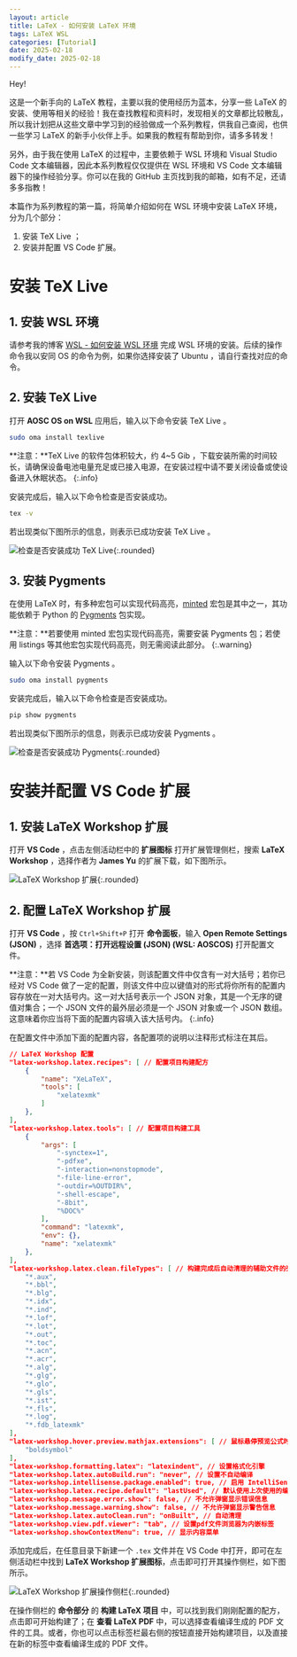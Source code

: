 ```yaml
---
layout: article
title: LaTeX - 如何安装 LaTeX 环境
tags: LaTeX WSL
categories: [Tutorial]
date: 2025-02-18
modify_date: 2025-02-18
---
```


Hey!

这是一个新手向的 LaTeX 教程，主要以我的使用经历为蓝本，分享一些 LaTeX 的安装、使用等相关的经验！我在查找教程和资料时，发现相关的文章都比较散乱，所以我计划把从这些文章中学习到的经验做成一个系列教程，供我自己查阅，也供一些学习 LaTeX 的新手小伙伴上手。如果我的教程有帮助到你，请多多转发！

另外，由于我在使用 LaTeX 的过程中，主要依赖于 WSL 环境和 Visual Studio Code 文本编辑器，因此本系列教程仅仅提供在 WSL 环境和 VS Code 文本编辑器下的操作经验分享。你可以在我的 GitHub 主页找到我的邮箱，如有不足，还请多多指教！

本篇作为系列教程的第一篇，将简单介绍如何在 WSL 环境中安装 LaTeX 环境，分为几个部分：

1. 安装 TeX Live ；
2. 安装并配置 VS Code 扩展。

# 安装 TeX Live

## 1. 安装 WSL 环境

请参考我的博客 [WSL - 如何安装 WSL 环境](https://edgeworthlau.github.io/2025/02/02/wsl1.html) 完成 WSL 环境的安装。后续的操作命令我以安同 OS 的命令为例，如果你选择安装了 Ubuntu ，请自行查找对应的命令。

## 2. 安装 TeX Live

打开 **AOSC OS on WSL** 应用后，输入以下命令安装 TeX Live 。

```bash
sudo oma install texlive
```

**注意：**TeX Live 的软件包体积较大，约 4~5 Gib ，下载安装所需的时间较长，请确保设备电池电量充足或已接入电源，在安装过程中请不要关闭设备或使设备进入休眠状态。
{:.info}

安装完成后，输入以下命令检查是否安装成功。

```bash
tex -v
```

若出现类似下图所示的信息，则表示已成功安装 TeX Live 。

![检查是否安装成功 TeX Live](https://img.picgo.net/2025/02/08/imagee915a7a9616e4496.png){:.rounded}

## 3. 安装 Pygments

在使用 LaTeX 时，有多种宏包可以实现代码高亮，[minted](https://ctan.org/pkg/minted?lang=en) 宏包是其中之一，其功能依赖于 Python 的 [Pygments](https://pygments.org/) 包实现。

**注意：**若要使用 minted 宏包实现代码高亮，需要安装 Pygments 包；若使用 listings 等其他宏包实现代码高亮，则无需阅读此部分。
{:.warning}

输入以下命令安装 Pygments 。

```bash
sudo oma install pygments
```

安装完成后，输入以下命令检查是否安装成功。

```bash
pip show pygments
```

若出现类似下图所示的信息，则表示已成功安装 Pygments 。

![检查是否安装成功 Pygments](https://img.picgo.net/2025/02/17/image7363029ae4551bd6.png){:.rounded}

# 安装并配置 VS Code 扩展

## 1. 安装 LaTeX Workshop 扩展

打开 **VS Code** ，点击左侧活动栏中的 **扩展图标** 打开扩展管理侧栏，搜索 **LaTeX Workshop** ，选择作者为 **James Yu** 的扩展下载，如下图所示。

![LaTeX Workshop 扩展](https://img.picgo.net/2025/02/08/image5067112cdd05d011.png){:.rounded}

## 2. 配置 LaTeX Workshop 扩展

打开 **VS Code** ，按 `Ctrl+Shift+P` 打开 **命令面板**，输入 **Open Remote Settings (JSON)** ，选择 **首选项：打开远程设置 (JSON) (WSL: AOSCOS)** 打开配置文件。

**注意：**若 VS Code 为全新安装，则该配置文件中仅含有一对大括号；若你已经对 VS Code 做了一定的配置，则该文件中应以键值对的形式将你所有的配置内容存放在一对大括号内。这一对大括号表示一个 JSON 对象，其是一个无序的键值对集合；一个 JSON 文件的最外层必须是一个 JSON 对象或一个 JSON 数组。这意味着你应当将下面的配置内容填入该大括号内。
{:.info}

在配置文件中添加下面的配置内容，各配置项的说明以注释形式标注在其后。

```json
// LaTeX Workshop 配置
"latex-workshop.latex.recipes": [ // 配置项目构建配方
    {
        "name": "XeLaTeX",
        "tools": [
            "xelatexmk"
        ]
    },
],
"latex-workshop.latex.tools": [ // 配置项目构建工具
    {
        "args": [
            "-synctex=1",
            "-pdfxe",
            "-interaction=nonstopmode",
            "-file-line-error",
            "-outdir=%OUTDIR%",
            "-shell-escape",
            "-8bit",
            "%DOC%"
        ],
        "command": "latexmk",
        "env": {},
        "name": "xelatexmk"
    },
],
"latex-workshop.latex.clean.fileTypes": [ // 构建完成后自动清理的辅助文件的列表
    "*.aux",
    "*.bbl",
    "*.blg",
    "*.idx",
    "*.ind",
    "*.lof",
    "*.lot",
    "*.out",
    "*.toc",
    "*.acn",
    "*.acr",
    "*.alg",
    "*.glg",
    "*.glo",
    "*.gls",
    "*.ist",
    "*.fls",
    "*.log",
    "*.fdb_latexmk"
],
"latex-workshop.hover.preview.mathjax.extensions": [ // 鼠标悬停预览公式时支持 boldsymbol 宏
    "boldsymbol"
],
"latex-workshop.formatting.latex": "latexindent", // 设置格式化引擎
"latex-workshop.latex.autoBuild.run": "never", // 设置不自动编译
"latex-workshop.intellisense.package.enabled": true, // 启用 IntelliSense 自动补全引用的包中的环境和命令
"latex-workshop.latex.recipe.default": "lastUsed", // 默认使用上次使用的编译引擎
"latex-workshop.message.error.show": false, // 不允许弹窗显示错误信息
"latex-workshop.message.warning.show": false, // 不允许弹窗显示警告信息
"latex-workshop.latex.autoClean.run": "onBuilt", // 自动清理
"latex-workshop.view.pdf.viewer": "tab", // 设置pdf文件浏览器为内嵌标签
"latex-workshop.showContextMenu": true, // 显示内容菜单
```

添加完成后，在任意目录下新建一个 `.tex` 文件并在 VS Code 中打开，即可在左侧活动栏中找到 **LaTeX Workshop 扩展图标**，点击即可打开其操作侧栏，如下图所示。

![LaTeX Workshop 扩展操作侧栏](https://img.picgo.net/2025/02/17/image912920311fbc62c0.png){:.rounded}

在操作侧栏的 **命令部分** 的 **构建 LaTeX 项目** 中，可以找到我们刚刚配置的配方，点击即可开始构建了；在 **查看 LaTeX PDF** 中，可以选择查看编译生成的 PDF 文件的工具。或者，你也可以点击标签栏最右侧的按钮直接开始构建项目，以及直接在新的标签中查看编译生成的 PDF 文件。

